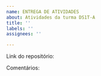 ```yaml
---
name: ENTREGA DE ATIVIDADES
about: Atividades da turma DS1T-A
title: ''
labels: ''
assignees: ''

---
```


Link do repositório:


Comentários:
